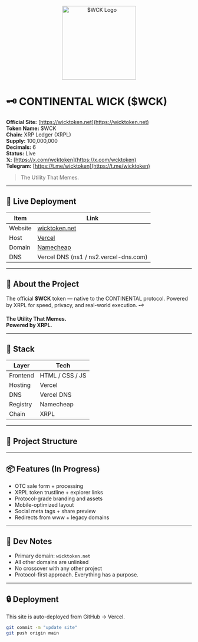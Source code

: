<p align="center">
  <img src="https://wicktoken.net/logo.png" alt="$WCK Logo" width="200" />
</p>

# 🗝️ CONTINENTAL WICK ($WCK)

**Official Site:** [https://wicktoken.net](https://wicktoken.net)  
**Token Name:** $WCK  
**Chain:** XRP Ledger (XRPL)  
**Supply:** 100,000,000  
**Decimals:** 6  
**Status:** Live  
**𝕏:** [https://x.com/wcktoken](https://x.com/wcktoken)  
**Telegram:** [https://t.me/wicktoken](https://t.me/wicktoken)

> The Utility That Memes.

---

## 🔗 Live Deployment

| Item          | Link                                  |
|---------------|---------------------------------------|
| Website       | [wicktoken.net](https://wicktoken.net) |
| Host          | [Vercel](https://vercel.com)          |
| Domain        | [Namecheap](https://namecheap.com)    |
| DNS           | Vercel DNS (ns1 / ns2.vercel-dns.com) |

---

## 💼 About the Project

The official **$WCK** token — native to the CONTINENTAL protocol. Powered by XRPL for speed, privacy, and real-world execution. 🗝️

**The Utility That Memes.  
Powered by XRPL.**

---

## 🧱 Stack

| Layer     | Tech            |
|-----------|-----------------|
| Frontend  | HTML / CSS / JS |
| Hosting   | Vercel          |
| DNS       | Vercel DNS      |
| Registry  | Namecheap       |
| Chain     | XRPL            |

---

## 📁 Project Structure


---

## 📦 Features (In Progress)

- OTC sale form + processing  
- XRPL token trustline + explorer links  
- Protocol-grade branding and assets  
- Mobile-optimized layout  
- Social meta tags + share preview  
- Redirects from www + legacy domains

---

## 🧠 Dev Notes

- Primary domain: `wicktoken.net`  
- All other domains are unlinked  
- No crossover with any other project  
- Protocol-first approach. Everything has a purpose.

---

## 🔒 Deployment

This site is auto-deployed from GitHub → Vercel.

```bash
git commit -m "update site"
git push origin main
